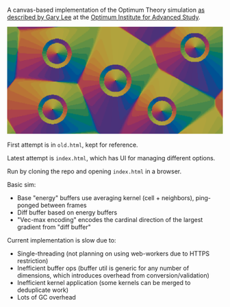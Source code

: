 A canvas-based implementation of the Optimum Theory simulation [as described by Gary Lee](https://www.youtube.com/watch?v=gj3eOIMA2WI) at the [Optimum Institute for Advanced Study](https://optimuminstitute.org).

![](ot.png)

First attempt is in `old.html`, kept for reference.

Latest attempt is `index.html`, which has UI for managing different options.

Run by cloning the repo and opening `index.html` in a browser.

Basic sim:

- Base "energy" buffers use averaging kernel (cell + neighbors), ping-ponged between frames
- Diff buffer based on energy buffers
- "Vec-max encoding" encodes the cardinal direction of the largest gradient from "diff buffer"

Current implementation is slow due to:

- Single-threading (not planning on using web-workers due to HTTPS restriction)
- Inefficient buffer ops (buffer util is generic for any number of dimensions, which introduces overhead from conversion/validation)
- Inefficient kernel application (some kernels can be merged to deduplicate work)
- Lots of GC overhead